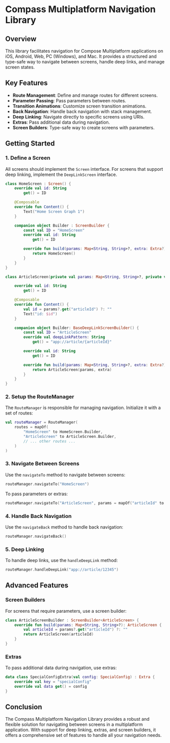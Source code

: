 # Compass Multiplatform Navigation Library

## Overview

This library facilitates navigation for Compose Multiplatform applications on iOS, Android, Web, PC (Windows), and Mac. It provides a structured and type-safe way to navigate between screens, handle deep links, and manage screen states.

## Key Features

- **Route Management**: Define and manage routes for different screens.
- **Parameter Passing**: Pass parameters between routes.
- **Transition Animations**: Customize screen transition animations.
- **Back Navigation**: Handle back navigation with stack management.
- **Deep Linking**: Navigate directly to specific screens using URIs.
- **Extras**: Pass additional data during navigation.
- **Screen Builders**: Type-safe way to create screens with parameters.

## Getting Started

### 1. **Define a Screen**

All screens should implement the `Screen` interface. For screens that support deep linking, implement the `DeepLinkScreen` interface.

```kotlin
class HomeScreen : Screen() {
    override val id: String
        get() = ID

    @Composable
    override fun Content() {
        Text("Home Screen Graph 1")
    }

    companion object Builder : ScreenBuilder {
        const val ID = "HomeScreen"
        override val id: String
            get() = ID

        override fun build(params: Map<String, String>?, extra: Extra?): Screen {
            return HomeScreen()
        }
    }
}

class ArticleScreen(private val params: Map<String, String>?, private val extra: Extra?) : Screen() {

    override val id: String
        get() = ID

    @Composable
    override fun Content() {
        val id = params?.get("articleId") ?: ""
        Text("id: $id")
    }

    companion object Builder: BaseDeepLinkScreenBuilder() {
        const val ID = "ArticleScreen"
        override val deepLinkPattern: String
            get() = "app://article/{articleId}"

        override val id: String
            get() = ID

        override fun build(params: Map<String, String>?, extra: Extra?): Screen {
            return ArticleScreen(params, extra)
        }
    }
}
```

### 2. **Setup the RouteManager**

The `RouteManager` is responsible for managing navigation. Initialize it with a set of routes:

```kotlin
val routeManager = RouteManager(
    routes = mapOf(
        "HomeScreen" to HomeScreen.Builder,
        "ArticleScreen" to ArticleScreen.Builder,
        // ... other routes ...
    )
)
```

### 3. **Navigate Between Screens**

Use the `navigateTo` method to navigate between screens:

```kotlin
routeManager.navigateTo("HomeScreen")
```

To pass parameters or extras:

```kotlin
routeManager.navigateTo("ArticleScreen", params = mapOf("articleId" to "12345"))
```

### 4. **Handle Back Navigation**

Use the `navigateBack` method to handle back navigation:

```kotlin
routeManager.navigateBack()
```

### 5. **Deep Linking**

To handle deep links, use the `handleDeepLink` method:

```kotlin
routeManager.handleDeepLink("app://article/12345")
```

## Advanced Features

### Screen Builders

For screens that require parameters, use a screen builder:

```kotlin
class ArticleScreenBuilder : ScreenBuilder<ArticleScreen> {
    override fun build(params: Map<String, String>?): ArticleScreen {
        val articleId = params?.get("articleId") ?: ""
        return ArticleScreen(articleId)
    }
}
```

### Extras

To pass additional data during navigation, use extras:

```kotlin
data class SpecialConfigExtra(val config: SpecialConfig) : Extra {
    override val key = "specialConfig"
    override val data get() = config
}
```

## Conclusion

The Compass Multiplatform Navigation Library provides a robust and flexible solution for navigating between screens in a multiplatform application. With support for deep linking, extras, and screen builders, it offers a comprehensive set of features to handle all your navigation needs.
